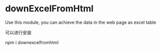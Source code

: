 # downExcelFromHtml

Use this module, you can achieve the data in the web page as excel table

可以进行安装

npm i downexcelfromhtml
